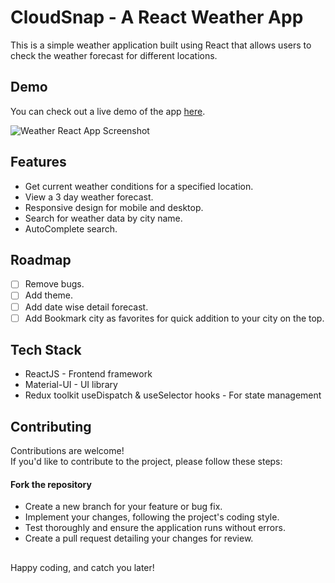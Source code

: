 
# CloudSnap - A React Weather App

This is a simple weather application built using React that allows users to check the weather forecast for different locations.


## Demo

You can check out a live demo of the app [here](#your-demo-url).

![Weather React App Screenshot](/screenshot.png)


## Features
- Get current weather conditions for a specified location.
- View a 3 day weather forecast.
- Responsive design for mobile and desktop.
- Search for weather data by city name.
- AutoComplete search.

## Roadmap
- [ ]  Remove bugs.
- [ ]  Add theme.
- [ ]  Add date wise detail forecast.
- [ ]  Add Bookmark city as favorites for quick addition to your city on the top.

## Tech Stack

- ReactJS - Frontend framework
- Material-UI  - UI library
- Redux toolkit useDispatch & useSelector hooks - For state management


## Contributing

Contributions are welcome! \
If you'd like to contribute to the project, please follow these steps:

#### Fork the repository
- Create a new branch for your feature or bug fix.
- Implement your changes, following the project's coding style.
- Test thoroughly and ensure the application runs without errors.
- Create a pull request detailing your changes for review.



## 
Happy coding, and catch you later!
